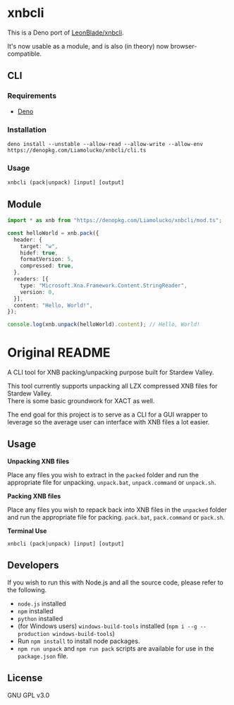 # xnbcli

This is a Deno port of [LeonBlade/xnbcli](https://github.com/LeonBlade/xnbcli).

It's now usable as a module, and is also (in theory) now browser-compatible.

## CLI
### Requirements
- [Deno](https://deno.land/)

### Installation
`deno install --unstable --allow-read --allow-write --allow-env https://denopkg.com/Liamolucko/xnbcli/cli.ts`

### Usage
`xnbcli (pack|unpack) [input] [output]`

## Module
```typescript
import * as xnb from "https://denopkg.com/Liamolucko/xnbcli/mod.ts";

const helloWorld = xnb.pack({
  header: {
    target: "w",
    hidef: true,
    formatVersion: 5,
    compressed: true,
  },
  readers: [{
    type: "Microsoft.Xna.Framework.Content.StringReader",
    version: 0,
  }],
  content: "Hello, World!",
});

console.log(xnb.unpack(helloWorld).content); // Hello, World!
```

# Original README

A CLI tool for XNB packing/unpacking purpose built for Stardew Valley.

This tool currently supports unpacking all LZX compressed XNB files for Stardew Valley.  
There is some basic groundwork for XACT as well.

The end goal for this project is to serve as a CLI for a GUI wrapper to leverage so the average user can interface with
XNB files a lot easier.

## Usage

**Unpacking XNB files**

Place any files you wish to extract in the `packed` folder and run the appropriate file for unpacking.  `unpack.bat`, `unpack.command` or `unpack.sh`.

**Packing XNB files**

Place any files you wish to repack back into XNB files in the `unpacked` folder and run the appropriate file for packing.  `pack.bat`, `pack.command` or `pack.sh`.

**Terminal Use**

`xnbcli (pack|unpack) [input] [output]`

## Developers

If you wish to run this with Node.js and all the source code, please refer to the following.

- `node.js` installed
- `npm` installed
- `python` installed
- (for Windows users) `windows-build-tools` installed (`npm i --g --production windows-build-tools`)
- Run `npm install` to install node packages.
- `npm run unpack` and `npm run pack` scripts are available for use in the `package.json` file.

## License
GNU GPL v3.0
